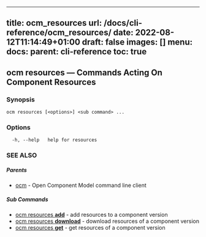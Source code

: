 
---
title: ocm_resources
url: /docs/cli-reference/ocm_resources/
date: 2022-08-12T11:14:49+01:00
draft: false
images: []
menu:
  docs:
    parent: cli-reference
toc: true
---
## ocm resources &mdash; Commands Acting On Component Resources

### Synopsis

```
ocm resources [<options>] <sub command> ...
```

### Options

```
  -h, --help   help for resources
```

### SEE ALSO

##### Parents

* [ocm](ocm.md)	 - Open Component Model command line client


##### Sub Commands

* [ocm resources <b>add</b>](ocm_resources_add.md)	 - add resources to a component version
* [ocm resources <b>download</b>](ocm_resources_download.md)	 - download resources of a component version
* [ocm resources <b>get</b>](ocm_resources_get.md)	 - get resources of a component version

